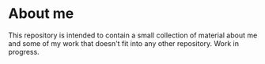 # About me

This repository is intended to contain a small collection of material about me and some of my work that doesn't fit into any other repository. Work in progress.
